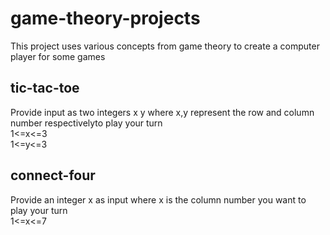 # game-theory-projects
This project uses various concepts from game theory to create a computer player for some games

## tic-tac-toe
Provide input as two integers x y where x,y represent the row and column number respectivelyto play your turn <br>
1<=x<=3 <br> 1<=y<=3

## connect-four
Provide an integer x as input where x is the column number you want to play your turn <br>
1<=x<=7

